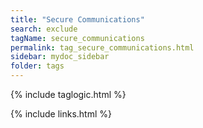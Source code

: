 ```yaml
---
title: "Secure Communications"
search: exclude
tagName: secure_communications
permalink: tag_secure_communications.html
sidebar: mydoc_sidebar
folder: tags
---
```

{% include taglogic.html %}

{% include links.html %}
